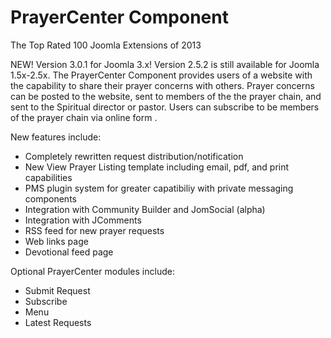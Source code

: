 # PrayerCenter Component 

The Top Rated 100 Joomla Extensions of 2013

NEW!  Version 3.0.1 for Joomla 3.x! Version 2.5.2 is still available for Joomla 1.5x-2.5x.  The PrayerCenter Component provides users of a website with the capability to share their prayer concerns with others. Prayer concerns can be posted to the website, sent to members of the the prayer chain, and sent to the Spiritual director or pastor. Users can subscribe to be members of the prayer chain via online form .

 

New features include:
* Completely rewritten request distribution/notification
* New View Prayer Listing template including email, pdf, and print capabilities
* PMS plugin system for greater capatibiliy with private messaging components
* Integration with Community Builder and JomSocial (alpha)
* Integration with JComments
* RSS feed for new prayer requests
* Web links page
* Devotional feed page

Optional PrayerCenter modules include:
* Submit Request
* Subscribe
* Menu
* Latest Requests
